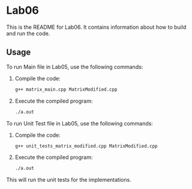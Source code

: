 # Lab06  

This is the README for Lab06. It contains information about how to build and run the code.

## Usage

To run Main file in Lab05, use the following commands:

1. Compile the code:

    ```bash
    g++ matrix_main.cpp MatrixModified.cpp
    ```

2. Execute the compiled program:

    ```bash
    ./a.out
    ```
To run Unit Test file in Lab05, use the following commands:

1. Compile the code:

    ```bash
    g++ unit_tests_matrix_modified.cpp MatrixModified.cpp
    ```

2. Execute the compiled program:

    ```bash
    ./a.out
    ```

This will run the unit tests for the implementations.
